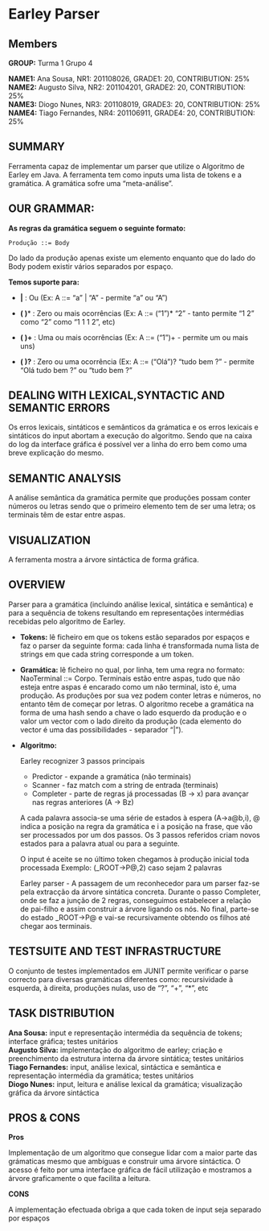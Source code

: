 Earley Parser
=============


Members
-------
**GROUP:** Turma 1 Grupo 4

**NAME1:** Ana Sousa, NR1: 201108026, GRADE1: 20, CONTRIBUTION: 25%  
**NAME2:** Augusto Silva, NR2: 201104201, GRADE2: 20, CONTRIBUTION: 25%  
**NAME3:** Diogo Nunes, NR3: 201108019, GRADE3: 20, CONTRIBUTION: 25%  
**NAME4:** Tiago Fernandes, NR4: 201106911, GRADE4: 20, CONTRIBUTION: 25%  

SUMMARY
-------

Ferramenta capaz de implementar um parser que utilize o Algoritmo de Earley em Java. A ferramenta tem como inputs uma lista de tokens e a gramática. A gramática sofre uma “meta-análise”.

OUR GRAMMAR:
------------

**As regras da gramática seguem o seguinte formato:**

    Produção ::= Body

Do lado da produção apenas existe um elemento enquanto que do lado do Body podem existir vários separados por espaço. 

**Temos suporte para:**
 

 - **|**  : Ou (Ex: A ::= “a” | “A”     - permite “a” ou “A”)

 - **( )*** : Zero ou mais ocorrências (Ex: A ::= (“1”)* “2”     - tanto permite “1 2” como “2” como “1 1 1 2”, etc)
 - **( )+** : Uma ou mais ocorrências (Ex: A ::= (“1”)+     - permite um ou mais uns)
 - **( )?** : Zero ou uma ocorrência (Ex: A ::= (“Olá”)? “tudo bem ?”     - permite “Olá tudo bem ?” ou “tudo bem ?”

DEALING WITH LEXICAL,SYNTACTIC AND SEMANTIC ERRORS
---------------------------------------------------

Os erros lexicais, sintáticos e semânticos da grámatica e os erros lexicais e sintáticos do input abortam a execução do algoritmo.
Sendo que na caixa do log da interface gráfica é possível ver a linha do erro bem como uma breve explicação do mesmo.

SEMANTIC ANALYSIS
------------------

A análise semântica da gramática permite que produções possam conter números ou letras sendo que o primeiro elemento tem de ser uma letra; os terminais têm de estar entre aspas.

VISUALIZATION
--------------

A ferramenta mostra a árvore sintáctica de forma gráfica.

OVERVIEW
--------

Parser para a gramática (incluindo análise lexical, sintática e semântica) e para a sequência de tokens resultando em representações intermédias recebidas pelo algoritmo de Earley.

 - **Tokens:** lê ficheiro em que os tokens estão separados por espaços e
   faz o parser da seguinte forma: cada linha é transformada numa lista
   de strings em que cada string corresponde a um token.
 - **Gramática:** lê ficheiro no qual, por linha, tem uma regra no formato:
   NaoTerminal ::= Corpo. Terminais estão entre aspas, tudo que não
   esteja entre aspas é encarado como um não terminal, isto é, uma
   produção. As produções por sua vez podem conter letras e números, no
   entanto têm de começar por letras. O algoritmo recebe a gramática na
   forma de uma hash sendo a chave o lado esquerdo da produção e o valor
   um vector com o lado direito da produção (cada elemento do vector é
   uma das possibilidades - separador “|”).
 - **Algoritmo:** 
   
   Earley recognizer 3 passos principais
   	- Predictor - expande a gramática (não terminais)
   	- Scanner - faz match com a string de entrada (terminais)
   	- Completer - parte de regras já processadas (B -> x) para avançar nas regras anteriores (A -> Bz)
   
   A cada palavra associa-se uma série de estados à espera (A->a@b,i), 
   @ indica a posição na regra da gramática e i a posição na frase, que
   vão ser processados por um dos passos. Os 3 passos referidos criam
   novos estados para a palavra atual ou para a seguinte.
   
   O input é aceite se no último token chegamos à produção inicial toda
   processada Exemplo: (_ROOT->P@,2) caso sejam 2 palavras
   
   Earley parser - A passagem de um reconhecedor para um parser faz-se
   pela extracção da árvore sintática concreta. Durante o passo
   Completer, onde se faz a junção de 2 regras, conseguimos estabelecer
   a relação de pai-filho e assim construir a árvore ligando os nós. No
   final, parte-se do estado _ROOT->P@ e vai-se recursivamente obtendo
   os filhos até chegar aos terminais.

TESTSUITE AND TEST INFRASTRUCTURE
------------------------------------

O conjunto de testes implementados em JUNIT permite verificar o parse correcto para diversas gramáticas diferentes como: recursividade à esquerda, à direita, produções nulas, uso de “?”, “+”, “*”, etc

TASK DISTRIBUTION
-----------------

**Ana Sousa:** input  e representação intermédia da sequência de tokens; interface gráfica; testes unitários  
**Augusto Silva:** implementação do algoritmo de earley; criação e preenchimento da estrutura interna da árvore sintática; testes unitários  
**Tiago Fernandes:** input, análise lexical, sintáctica e semântica e representação intermédia da gramática; testes unitários  
**Diogo Nunes:** input, leitura e análise lexical da gramática; visualização gráfica da árvore sintáctica  

PROS & CONS
-----
**Pros**

Implementação de um algoritmo que consegue lidar com a maior parte das grámaticas mesmo que ambíguas e construir uma árvore sintáctica. O acesso é feito por uma interface gráfica de fácil utilização e mostramos a árvore graficamente o que facilita a leitura.

**CONS**

A implementação efectuada obriga a que cada token de input seja separado por espaços
